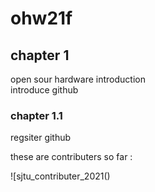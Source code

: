 # ohw21f

## chapter 1 
open sour hardware introduction  
introduce github  

### chapter 1.1 
regsiter github  

these are contributers so far :

![sjtu_contributer_2021()

